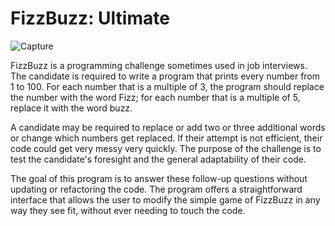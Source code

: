 # FizzBuzz: Ultimate
![Capture](https://user-images.githubusercontent.com/74914758/169646190-2195a33a-0550-49bd-b503-b4a1ed391696.PNG)

FizzBuzz is a programming challenge sometimes used in job interviews. 
The candidate is required to write a program that prints every number 
from 1 to 100. For each number that is a multiple of 3, the program
should replace the number with the word Fizz; for each number that is 
a multiple of 5, replace it with the word buzz.

A candidate may be required to replace or add two or three additional 
words or change which numbers get replaced. If their attempt is not 
efficient, their code could get very messy very quickly. The purpose
of the challenge is to test the candidate's foresight and the general 
adaptability of their code.

The goal of this program is to answer these follow-up questions without 
updating or refactoring the code. The program offers a straightforward 
interface that allows the user to modify the simple game of FizzBuzz
in any way they see fit, without ever needing to touch the code.
